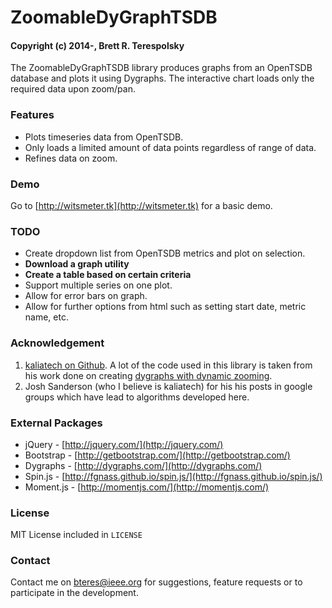 # ZoomableDyGraphTSDB
#### Copyright (c) 2014-, Brett R. Terespolsky

The ZoomableDyGraphTSDB library produces graphs from an OpenTSDB database and plots it using Dygraphs. The interactive chart loads only the required data upon zoom/pan.

### Features
* Plots timeseries data from OpenTSDB.
* Only loads a limited amount of data points regardless of range of data.
* Refines data on zoom.

### Demo
Go to [http://witsmeter.tk](http://witsmeter.tk) for a basic demo.

### TODO
* Create dropdown list from OpenTSDB metrics and plot on selection.
* **Download a graph utility**
* **Create a table based on certain criteria**
* Support multiple series on one plot.
* Allow for error bars on graph.
* Allow for further options from html such as setting start date, metric name, etc.

### Acknowledgement
1. [kaliatech on Github](https://github.com/kaliatech). A lot of the code used in this library is taken from his work done on creating [dygraphs with dynamic zooming](https://github.com/kaliatech/dygraphs-dynamiczooming-example/blob/master/README.md).
2. Josh Sanderson (who I believe is kaliatech) for his his posts in google groups which have lead to algorithms developed here.

### External Packages
* jQuery - [http://jquery.com/](http://jquery.com/)
* Bootstrap - [http://getbootstrap.com/](http://getbootstrap.com/)
* Dygraphs - [http://dygraphs.com/](http://dygraphs.com/)
* Spin.js - [http://fgnass.github.io/spin.js/](http://fgnass.github.io/spin.js/)
* Moment.js - [http://momentjs.com/](http://momentjs.com/)

### License
MIT License included in `LICENSE`

### Contact
Contact me on [bteres@ieee.org](mailto:bteres@ieee.org) for suggestions, feature requests or to participate in the development.
